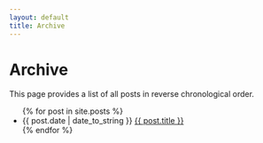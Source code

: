 ```yaml
---
layout: default
title: Archive
---
```


<h1>Archive</h1>

This page provides a list of all posts in reverse chronological order.

<ul>
{% for post in site.posts %}
  <li>{{ post.date | date_to_string }} <a href='{{ post.url}}'>{{ post.title }}</a></li>
{% endfor %}
</ul>
